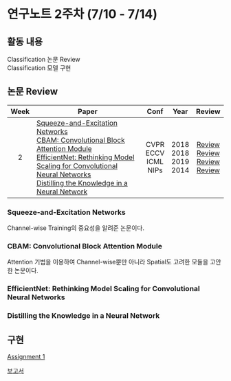 # 연구노트 2주차 (7/10 - 7/14)
## 활동 내용
Classification 논문 Review  
Classification 모델 구현

## 논문 Review
| Week   | Paper                                               | Conf | Year   | Review   |
| :----: | ------------------------------------------------------- | :----: | :------------: | :------: |
| 2    | [Squeeze-and-Excitation Networks](https://arxiv.org/pdf/1709.01507.pdf)<br>[CBAM: Convolutional Block Attention Module](https://arxiv.org/pdf/1807.06521.pdf)<br>[EfficientNet: Rethinking Model Scaling for Convolutional Neural Networks](https://arxiv.org/pdf/1905.11946.pdf)<br>[Distilling the Knowledge in a Neural Network](https://arxiv.org/pdf/1503.02531.pdf) | CVPR<br>ECCV<br>ICML<br>NIPs    |2018<br>2018<br>2019<br>2014 | [Review](https://github.com/Chihiro0623/2023summer-selfstudy1/blob/main/week2/Reviews/Squeeze-and-Excitation%20Networks.pdf)<br>[Review](https://github.com/Chihiro0623/2023summer-selfstudy1/blob/main/week2/Reviews/CBAM%20Convolutional%20Block%20Attention%20Module.pdf)<br>[Review]()<br>[Review]() |



### Squeeze-and-Excitation Networks
Channel-wise Training의 중요성을 알려준 논문이다.

### CBAM: Convolutional Block Attention Module
Attention 기법을 이용하여 Channel-wise뿐만 아니라 Spatial도 고려한 모듈을 고안한 논문이다.

### EfficientNet: Rethinking Model Scaling for Convolutional Neural Networks


### Distilling the Knowledge in a Neural Network




## 구현
[Assignment 1](https://github.com/Chihiro0623/2023summer-selfstudy1/blob/main/week1/Project/week1.pdf)


[보고서](https://github.com/Chihiro0623/2023summer-selfstudy1/blob/main/week2/Project/Assignment1.pdf)
